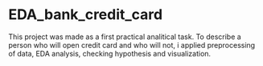 # EDA_bank_credit_card
This project was made as a first practical analitical task. To describe a person who will open credit card and who will not, i applied  preprocessing of data, EDA analysis, checking hypothesis and visualization.

